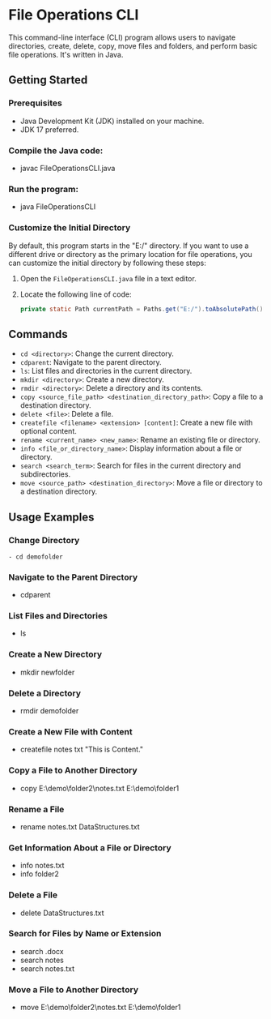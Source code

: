 # File Operations CLI

This command-line interface (CLI) program allows users to navigate directories, create, delete, copy, move files and folders, and perform basic file operations. It's written in Java.

## Getting Started

### Prerequisites
- Java Development Kit (JDK) installed on your machine.
- JDK 17 preferred.

### Compile the Java code:
- javac FileOperationsCLI.java

### Run the program:
- java FileOperationsCLI

### Customize the Initial Directory

By default, this program starts in the "E:/" directory. If you want to use a different drive or directory as the primary location for file operations, you can customize the initial directory by following these steps:

1. Open the `FileOperationsCLI.java` file in a text editor.

2. Locate the following line of code:
   ```java
   private static Path currentPath = Paths.get("E:/").toAbsolutePath().normalize();

## Commands

- `cd <directory>`: Change the current directory.
- `cdparent`: Navigate to the parent directory.
- `ls`: List files and directories in the current directory.
- `mkdir <directory>`: Create a new directory.
- `rmdir <directory>`: Delete a directory and its contents.
- `copy <source_file_path> <destination_directory_path>`: Copy a file to a destination directory.
- `delete <file>`: Delete a file.
- `createfile <filename> <extension> [content]`: Create a new file with optional content.
- `rename <current_name> <new_name>`: Rename an existing file or directory.
- `info <file_or_directory_name>`: Display information about a file or directory.
- `search <search_term>`: Search for files in the current directory and subdirectories.
- `move <source_path> <destination_directory>`: Move a file or directory to a destination directory.


## Usage Examples

### Change Directory
```
- cd demofolder
```

### Navigate to the Parent Directory

- cdparent

### List Files and Directories

- ls

### Create a New Directory

- mkdir newfolder

### Delete a Directory

- rmdir demofolder

### Create a New File with Content

- createfile notes txt "This is Content."

### Copy a File to Another Directory

- copy E:\demo\folder2\notes.txt E:\demo\folder1

### Rename a File

- rename notes.txt DataStructures.txt

### Get Information About a File or Directory

- info notes.txt
- info folder2

### Delete a File

- delete DataStructures.txt

### Search for Files by Name or Extension

- search .docx
- search notes
- search notes.txt

### Move a File to Another Directory

- move E:\demo\folder2\notes.txt E:\demo\folder1
